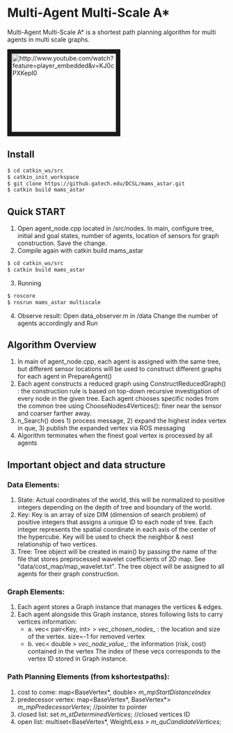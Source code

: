 # Multi-Agent Multi-Scale A*
Multi-Agent Multi-Scale A* is a shortest path planning algorithm for multi agents in multi scale graphs.

<a href="http://www.youtube.com/watch?feature=player_embedded&v=KJ0cPXKepI0
" target="_blank"><img src="http://img.youtube.com/vi/KJ0cPXKepI0/0.jpg" 
alt="http://www.youtube.com/watch?feature=player_embedded&v=KJ0cPXKepI0" width="240" height="180" border="10" /></a>

## Install
``` bash
$ cd catkin_ws/src
$ catkin_init_workspace
$ git clone https://github.gatech.edu/DCSL/mams_astar.git
$ catkin build mams_astar
```

## Quick START
1. Open agent_node.cpp located in /src/nodes.
  In main, configure tree, initial and goal states, number of agents, location of sensors for graph construction. Save the change.
2. Compile again with catkin build mams_astar
``` bash
$ cd catkin_ws/src
$ catkin build mams_astar
```
3. Running
``` bash
$ roscore
$ rosrun mams_astar multiscale
```
4. Observe result:
Open data_observer.m in /data
Change the number of agents accordingly and Run


## Algorithm Overview
1. In main of agent_node.cpp, each agent is assigned with the same tree, but different sensor locations will be used to construct different graphs for each agent in PrepareAgent()
2. Each agent constructs a reduced graph using ConstructReducedGraph() : the construction rule is based on top-down recursive investigation of every node in the given tree. Each agent chooses specific nodes from the common tree using ChooseNodes4Vertices(): finer near the sensor and coarser farther away.
3. n_Search() does 1) process message, 2) expand the highest index vertex in que, 3) publish the expanded vertex via ROS messaging
4. Algorithm terminates when the finest goal vertex is processed by all agents


## Important object and data structure
### Data Elements:
1. State: Actual coordinates of the world, this will be normalized to positive integers depending on the depth of tree and boundary of the world.
2. Key: Key is an array of size DIM (dimension of search problem) of positive integers that assigns a unique ID to each node of tree. Each integer represents the spatial coordinate in each axis of the center of the hypercube. Key will be used to check the neighbor & nest relationship of two vertices.
3. Tree: Tree object will be created in main() by passing the name of the file that stores preprocessed wavelet coefficients of 2D map. See "data/cost_map/map_wavelet.txt". The tree object will be assigned to all agents for their graph construction.  

### Graph Elements:
1. Each agent stores a Graph instance that manages the vertices & edges.
2. Each agent alongside this Graph instance, stores following lists to carry vertices information:
   - a. vec< pair<Key, int> > *vec_chosen_nodes_* : the location and size of the vertex. size=-1 for removed vertex
   - b. vec< double > *vec_node_value_*: the information (risk, cost) contained in the vertex
  The index of these vecs corresponds to the vertex ID stored in Graph instance.

### Path Planning Elements (from kshortestpaths):
1. cost to come: 	map<BaseVertex*, double> *m_mpStartDistanceIndex*
2. predecessor vertex:  map<BaseVertex*, BaseVertex*> *m_mpPredecessorVertex*; //pointer to pointer
3. closed list: set<long> *m_stDeterminedVertices*; //closed vertices ID
4. open list: multiset<BaseVertex*, WeightLess<BaseVertex> > *m_quCandidateVertices*;

